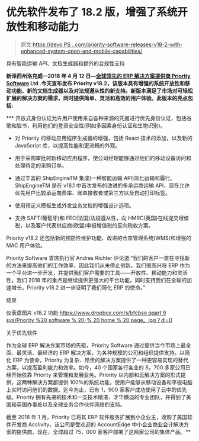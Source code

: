 # 优先软件发布了 18.2 版，增强了系统开放性和移动能力

> 原文:[https://devo PS . com/priority-software-releases-v18-2-with-enhanced-system-open-and-mobile-capabilities/](https://devops.com/priority-software-releases-v18-2-with-enhanced-system-openness-and-mobile-capabilities/)

具有智能运输 API、文档生成器和额外的合规性支持

**新泽西州洛克威—2018 年 4 月 12 日—[全球领先的 ERP 解决方案提供商 Priority Software](https://www.priority-software.com/us/) Ltd .今天宣布发布 Priority v18.2，该版本具有增强的系统开放性和移动功能、新的文档生成器以及对法规遵从性的新支持。新版本满足了市场对可轻松扩展的解决方案的需求，同时提供简单、灵活和高效的用户体验。此版本的亮点包括:**

 ***   开放式身份认证允许用户使用来自各种来源的凭据进行优先身份认证，包括谷歌和脸书，利用他们的登录安全性(例如多因素身份认证和生物识别)。

*   对 Priority 的移动应用程序生成器的增强，包括 React 技术的添加，以及新的 JavaScript 库，以提高性能和更流畅的外观。

*   用于采购审批的新移动应用程序，使公司经理能够通过他们的移动设备访问和处理待定的采购订单。

*   通过丰富的 ShipEngineTM 集成(一种智能运输 API)简化运输和履行。ShipEngineTM 是在 v18.1 中首次发布的改进的多承运商运输 API，现在允许优先用户比较承运商费率、账单接收者或第三方以及自动打印标签。

*   使用预定义模板生成外发业务文档的增强设计选项。

*   支持 SAFT(葡萄牙)和 FEC(法国)法规遵从性，向 HMRC(英国)在线提交增值税，以及客户代表供应商(欧盟)申报增值税的反向税收方案。

Priority v18.2 还包括新的预防性维护功能、改进的仓库管理系统(WMS)和增强的 MAC 用户体验。

Priority Software 首席执行官 Andres Richter 评论道:“我们的客户一直在寻找新的方法来提高他们的工作效率，因此我们从未停止创新。我们很高兴将 ERP 作为一个平台进一步开发，并提供我们客户需要的工具——开放性、移动能力和灵活性。我们 2018 年的重点是继续提供更强大的平台功能，同时支持我们在全球的加速增长。Priority v18.2 进一步证明了我们简化 ERP 的使命。”

结束

仪表盘图片 v18.2 功能:[https://www.dropbox.com/s/<wbr>bfcbso qqart 9 sys/Priority %<wbr>20 software % 20-% 20 home % 20 page。<wbr> jpg？dl=0](https://www.dropbox.com/s/bfcbsoqqart9sys/Priority%20Software%20-%20Home%20Page.jpg?dl=0)

关于优先软件

作为全球 ERP 解决方案市场的先驱，Priority Software 通过提供当今市场上最全面、最灵活、最经济的 ERP 解决方案，为各种规模的公司和组织提供支持。以简化 ERP 为使命，Priority 为复杂、昂贵的解决方案提供了一种更容易实现的替代方案，以提高盈利能力和效率。如今，40 个国家各行各业的 8，700 多家公司已经开始依靠 Priority 来管理和发展业务。Priority 以内部和云解决方案的形式提供，这两种解决方案都提供 100%的系统功能，使用户能够从移动设备和平板电脑上实时访问他们的数据。迄今为止，已有 1，900 家客户成功使用了云中的优先级。Priority 拥有先进的技术和一支技术精湛、才华横溢的专业团队，并得到了美国和英国办事处以及全球业务合作伙伴网络的支持。

截至 2018 年 1 月，Priority 已将其 ERP 软件服务扩展到小企业主，收购了美国软件开发商 Acclivity，该公司是受欢迎的 AccountEdge 中小企业商业会计解决方案的提供商。现在，全球超过 75，000 家客户部署了这两家公司的集体产品。**